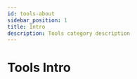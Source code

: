 ```yaml
---
id: tools-about
sidebar_position: 1
title: Intro
description: Tools category description
---
```


# Tools Intro
